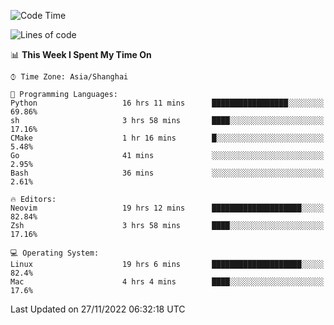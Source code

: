 <!--START_SECTION:waka-->
![Code Time](http://img.shields.io/badge/Code%20Time-1%2C026%20hrs%2051%20mins-blue)

![Lines of code](https://img.shields.io/badge/From%20Hello%20World%20I%27ve%20Written-24%20Thousand%20lines%20of%20code-blue)

📊 **This Week I Spent My Time On** 

```text
⌚︎ Time Zone: Asia/Shanghai

💬 Programming Languages: 
Python                   16 hrs 11 mins      █████████████████░░░░░░░░   69.86% 
sh                       3 hrs 58 mins       ████░░░░░░░░░░░░░░░░░░░░░   17.16% 
CMake                    1 hr 16 mins        █░░░░░░░░░░░░░░░░░░░░░░░░   5.48% 
Go                       41 mins             ░░░░░░░░░░░░░░░░░░░░░░░░░   2.95% 
Bash                     36 mins             ░░░░░░░░░░░░░░░░░░░░░░░░░   2.61%

🔥 Editors: 
Neovim                   19 hrs 12 mins      ████████████████████░░░░░   82.84% 
Zsh                      3 hrs 58 mins       ████░░░░░░░░░░░░░░░░░░░░░   17.16%

💻 Operating System: 
Linux                    19 hrs 6 mins       ████████████████████░░░░░   82.4% 
Mac                      4 hrs 4 mins        ████░░░░░░░░░░░░░░░░░░░░░   17.6%

```


 Last Updated on 27/11/2022 06:32:18 UTC
<!--END_SECTION:waka-->
